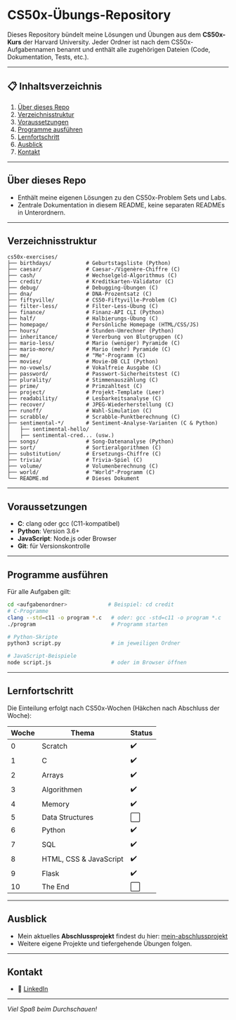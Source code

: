 # CS50x-Übungs-Repository

Dieses Repository bündelt meine Lösungen und Übungen aus dem **CS50x-Kurs** der Harvard University. Jeder Ordner ist nach dem CS50x-Aufgabennamen benannt und enthält alle zugehörigen Dateien (Code, Dokumentation, Tests, etc.).

---

## 📋 Inhaltsverzeichnis

1. [Über dieses Repo](#über-dieses-repo)
2. [Verzeichnisstruktur](#verzeichnisstruktur)
3. [Voraussetzungen](#voraussetzungen)
4. [Programme ausführen](#programme-ausführen)
5. [Lernfortschritt](#lernfortschritt)
6. [Ausblick](#ausblick)
7. [Kontakt](#kontakt)

---

## Über dieses Repo

- Enthält meine eigenen Lösungen zu den CS50x-Problem Sets und Labs.
- Zentrale Dokumentation in diesem README, keine separaten READMEs in Unterordnern.

---

## Verzeichnisstruktur

```text
cs50x-exercises/
├── birthdays/           # Geburtstagsliste (Python)
├── caesar/              # Caesar-/Vigenère-Chiffre (C)
├── cash/                # Wechselgeld-Algorithmus (C)
├── credit/              # Kreditkarten-Validator (C)
├── debug/               # Debugging-Übungen (C)
├── dna/                 # DNA-Prozentsatz (C)
├── fiftyville/          # CS50-Fiftyville-Problem (C)
├── filter-less/         # Filter-Less-Übung (C)
├── finance/             # Finanz-API CLI (Python)
├── half/                # Halbierungs-Übung (C)
├── homepage/            # Persönliche Homepage (HTML/CSS/JS)
├── hours/               # Stunden-Umrechner (Python)
├── inheritance/		 # Vererbung von Blutgruppen (C)
├── mario-less/          # Mario (weniger) Pyramide (C)
├── mario-more/          # Mario (mehr) Pyramide (C)
├── me/                  # "Me"-Programm (C)
├── movies/              # Movie-DB CLI (Python)
├── no-vowels/           # Vokalfreie Ausgabe (C)
├── password/            # Passwort-Sicherheitstest (C)
├── plurality/           # Stimmenauszählung (C)
├── prime/               # Primzahltest (C)
├── project/             # Projekt-Template (Leer)
├── readability/         # Lesbarkeitsanalyse (C)
├── recover/             # JPEG-Wiederherstellung (C)
├── runoff/              # Wahl-Simulation (C)
├── scrabble/            # Scrabble-Punktberechnung (C)
├── sentimental-*/       # Sentiment-Analyse-Varianten (C & Python)
│   ├── sentimental-hello/
│   ├── sentimental-cred... (usw.)
├── songs/               # Song-Datenanalyse (Python)
├── sort/                # Sortieralgorithmen (C)
├── substitution/        # Ersetzungs-Chiffre (C)
├── trivia/              # Trivia-Spiel (C)
├── volume/              # Volumenberechnung (C)
├── world/               # "World"-Programm (C)
└── README.md            # Dieses Dokument
```

---

## Voraussetzungen

- **C**: clang oder gcc (C11-kompatibel)
- **Python**: Version 3.6+
- **JavaScript**: Node.js oder Browser
- **Git**: für Versionskontrolle

---

## Programme ausführen

Für alle Aufgaben gilt:

```bash
cd <aufgabenordner>             # Beispiel: cd credit
# C-Programme
clang --std=c11 -o program *.c   # oder: gcc -std=c11 -o program *.c
./program                        # Programm starten

# Python-Skripte
python3 script.py                # im jeweiligen Ordner

# JavaScript-Beispiele
node script.js                   # oder im Browser öffnen
```

---

## Lernfortschritt

Die Einteilung erfolgt nach CS50x-Wochen (Häkchen nach Abschluss der Woche):

| Woche | Thema                             | Status |
|-------|-----------------------------------|--------|
| 0     | Scratch                           | ✔️     |
| 1     | C                                 | ✔️     |
| 2     | Arrays                            | ✔️     |
| 3     | Algorithmen                       | ✔️     |
| 4     | Memory                            | ✔️     |
| 5     | Data Structures                   | ⬜     |
| 6     | Python                            | ✔️     |
| 7     | SQL                               | ✔️     |
| 8     | HTML, CSS & JavaScript            | ✔️     |
| 9     | Flask                             | ✔️     |
| 10    | The End                           | ⬜     |

---

## Ausblick

- Mein aktuelles **Abschlussprojekt** findest du hier: [mein-abschlussprojekt](https://github.com/<dein-github-username>/mein-abschlussprojekt)
- Weitere eigene Projekte und tiefergehende Übungen folgen.

---

## Kontakt

- 🔗 [LinkedIn](https://www.linkedin.com/in/celine-maloszek-458a64359/)

---

*Viel Spaß beim Durchschauen!*

